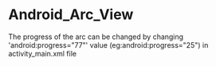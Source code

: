 # Android_Arc_View

The progress of the arc can be changed by 
changing 'android:progress="77"' value (eg:android:progress="25") 
in activity_main.xml file

